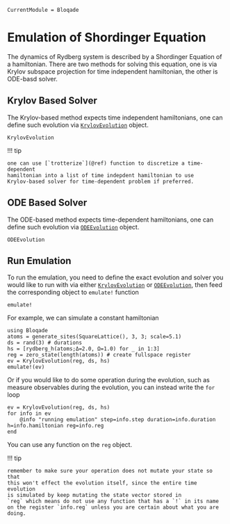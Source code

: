 ```@meta
CurrentModule = Bloqade
```

# Emulation of Shordinger Equation

The dynamics of Rydberg system is described by a Shordinger Equation
of a hamiltonian. There are two methods for solving this equation,
one is via Krylov subspace projection for time independent hamiltonian,
the other is ODE-basd solver.

## Krylov Based Solver

The Krylov-based method expects time independent hamiltonians, one can define such evolution via [`KrylovEvolution`](@ref) object.

```@docs
KrylovEvolution
```

!!! tip

    one can use [`trotterize`](@ref) function to discretize a time-dependent
    hamiltonian into a list of time indepdent hamiltonian to use 
    Krylov-based solver for time-dependent problem if preferred.

## ODE Based Solver

The ODE-based method expects time-dependent hamiltonians, one can define such evolution via [`ODEEvolution`](@ref) object.

```@docs
ODEEvolution
```

## Run Emulation

To run the emulation, you need to define the exact evolution and solver
you would like to run with via either [`KrylovEvolution`](@ref) or
[`ODEEvolution`](@ref), then feed the corresponding object to
`emulate!` function

```@docs
emulate!
```

For example, we can simulate a constant hamiltonian

```@repl evolution
using Bloqade
atoms = generate_sites(SquareLattice(), 3, 3; scale=5.1)
ds = rand(3) # durations
hs = [rydberg_h(atoms;Δ=2.0, Ω=1.0) for _ in 1:3]
reg = zero_state(length(atoms)) # create fullspace register
ev = KrylovEvolution(reg, ds, hs)
emulate!(ev)
```

Or if you would like to do some operation during the evolution,
such as measure observables during the evolution, you can instead
write the `for` loop

```@example evolution
ev = KrylovEvolution(reg, ds, hs)
for info in ev
    @info "running emulation" step=info.step duration=info.duration h=info.hamiltonian reg=info.reg
end
```

You can use any function on the `reg` object.

!!! tip

    remember to make sure your operation does not mutate your state so that
    this won't effect the evolution itself, since the entire time evolution
    is simulated by keep mutating the state vector stored in
    `reg` which means do not use any function that has a `!` in its name
    on the register `info.reg` unless you are certain about what you are
    doing.
